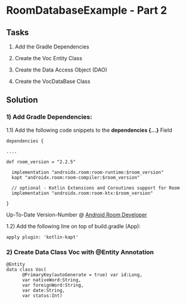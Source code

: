 # RoomDatabaseExample - Part 2

## Tasks
1) Add the Gradle Dependencies

2) Create the Voc Entity Class

3) Create the Data Access Object (DAO)

4) Create the VocDataBase Class
## Solution
### 1) Add Gradle Dependencies:
1.1) Add the following code snippets to the **dependencies {...}** Field

```
dependencies {

....

def room_version = "2.2.5"

  implementation "androidx.room:room-runtime:$room_version"
  kapt "androidx.room:room-compiler:$room_version"

  // optional - Kotlin Extensions and Coroutines support for Room
  implementation "androidx.room:room-ktx:$room_version"
  
}
  ```
Up-To-Date Version-Number @ [Android Room Developer](https://developer.android.com/topic/libraries/architecture/room)

1.2) Add the following line on top of build.gradle (App):
```
apply plugin: 'kotlin-kapt'
```
### 2) Create Data Class Voc with @Entity Annotation
```
@Entity
data class Voc(
      @PrimaryKey(autoGenerate = true) var id:Long,
      var nativeWord:String,
      var foreignWord:String,
      var date:String,
      var status:Int)
```

